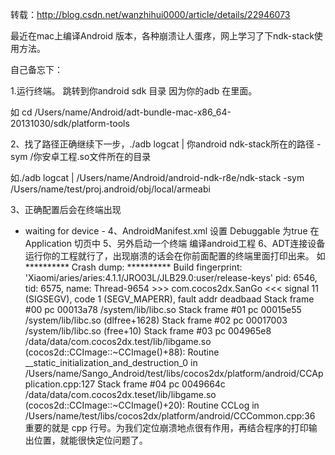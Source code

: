 
转载：http://blog.csdn.net/wanzhihui0000/article/details/22946073

最近在mac上编译Android 版本，各种崩溃让人蛋疼，网上学习了下ndk-stack使用方法。

自己备忘下：

1.运行终端。 跳转到你android sdk 目录 因为你的adb 在里面。

如 cd /Users/name/Android/adt-bundle-mac-x86_64-20131030/sdk/platform-tools 

2、找了路径正确继续下一步，./adb logcat | 你android ndk-stack所在的路径 -sym /你安卓工程.so文件所在的目录

如./adb logcat | /Users/name/Android/android-ndk-r8e/ndk-stack -sym /Users/name/test/proj.android/obj/local/armeabi

3、正确配置后会在终端出现

- waiting for device -
4、AndroidManifest.xml 设置 Debuggable 为true  在Application 切页中
5、另外启动一个终端 编译android工程
6、ADT连接设备运行你的工程就行了，出现崩溃的话会在你前面配置的终端里面打印出来。
如
********** Crash dump: **********
Build fingerprint: 'Xiaomi/aries/aries:4.1.1/JRO03L/JLB29.0:user/release-keys'
pid: 6546, tid: 6575, name: Thread-9654  >>> com.cocos2dx.SanGo <<<
signal 11 (SIGSEGV), code 1 (SEGV_MAPERR), fault addr deadbaad
Stack frame #00  pc 00013a78  /system/lib/libc.so
Stack frame #01  pc 00015e55  /system/lib/libc.so (dlfree+1628)
Stack frame #02  pc 00017003  /system/lib/libc.so (free+10)
Stack frame #03  pc 004965e8  /data/data/com.cocos2dx.test/lib/libgame.so (cocos2d::CCImage::~CCImage()+88): Routine __static_initialization_and_destruction_0 in /Users/name/Sango_Android/test/libs/cocos2dx/platform/android/CCApplication.cpp:127
Stack frame #04  pc 0049664c  /data/data/com.cocos2dx.teset/lib/libgame.so (cocos2d::CCImage::~CCImage()+20): Routine CCLog in /Users/name/test/libs/cocos2dx/platform/android/CCCommon.cpp:36
重要的就是 cpp 行号。为我们定位崩溃地点很有作用，再结合程序的打印输出位置，就能很快定位问题了。
